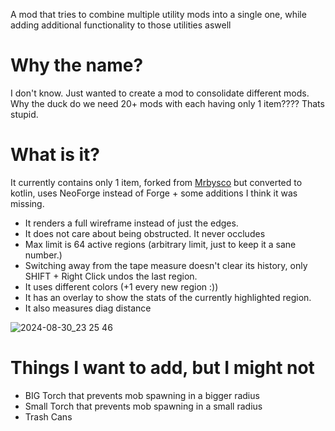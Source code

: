 A mod that tries to combine multiple utility mods into a single one, while adding additional functionality to those utilities aswell

<!-- modrinth_exclude.start -->
# Why the name?

I don't know. Just wanted to create a mod to consolidate different mods. Why the duck do we need 20+ mods with each having only 1 item???? Thats stupid.

# What is it?
It currently contains only 1 item, forked from [Mrbysco](https://github.com/Mrbysco/Measurements) but converted to kotlin, uses NeoForge instead of Forge + some additions I think it was missing.

- It renders a full wireframe instead of just the edges.
- It does not care about being obstructed. It never occludes
- Max limit is 64 active regions (arbitrary limit, just to keep it a sane number.)
- Switching away from the tape measure doesn't clear its history, only SHIFT + Right Click undos the last region.
- It uses different colors (+1 every new region :))
- It has an overlay to show the stats of the currently highlighted region.
- It also measures diag distance

![2024-08-30_23 25 46](https://github.com/user-attachments/assets/c3dd2f4a-dfb7-49d0-a1d2-ca7c1cc87901)

# Things I want to add, but I might not

- BIG Torch that prevents mob spawning in a bigger radius
- Small Torch that prevents mob spawning in a small radius
- Trash Cans
<!-- modrinth_exclude.end -->